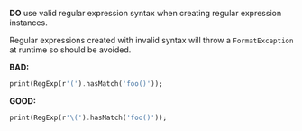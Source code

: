 
**DO** use valid regular expression syntax when creating regular expression
instances.

Regular expressions created with invalid syntax will throw a `FormatException`
at runtime so should be avoided.

**BAD:**
```dart
print(RegExp(r'(').hasMatch('foo()'));
```

**GOOD:**
```dart
print(RegExp(r'\(').hasMatch('foo()'));
```

